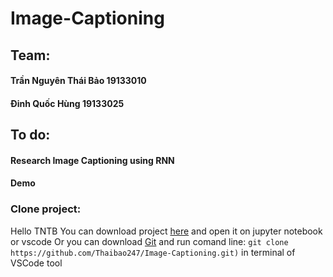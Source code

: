# Image-Captioning
## Team:
#### Trần Nguyên Thái Bảo 19133010   
#### Đinh Quốc Hùng 19133025   

## To do:
#### Research Image Captioning using RNN
#### Demo

### Clone project: 
Hello TNTB
You can download project [here](https://github.com/Thaibao247/Image-Captioning.git) and open it on jupyter notebook or vscode
Or you can download [Git](https://git-scm.com/downloads) and run comand line: `git clone https://github.com/Thaibao247/Image-Captioning.git)` in terminal of VSCode tool
